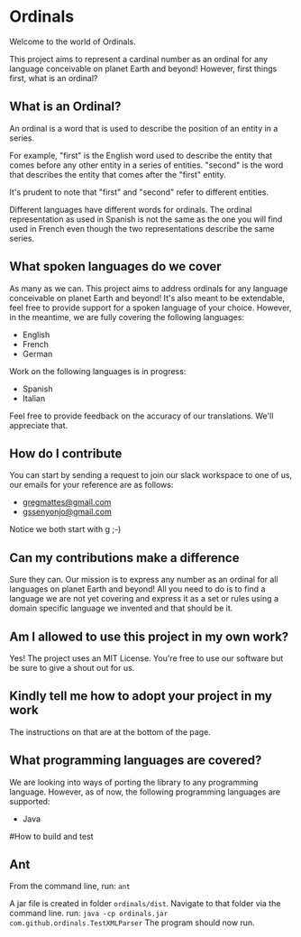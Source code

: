# Ordinals
Welcome to the world of Ordinals. 

This project aims to represent a cardinal number as an ordinal for any language conceivable on planet Earth and beyond! However, first things first, what is an ordinal?

## What is an Ordinal?
An ordinal is a word that is used to describe the position of an entity in a series.

For example, "first" is the English word used to describe the entity that comes before any other entity in a series of entities. "second" is the word that describes the entity that comes after the "first" entity.

It's prudent to note that "first" and "second" refer to different entities. 

Different languages have different words for ordinals. The ordinal representation as used in Spanish is not the same as the one you will find used in French even though the two representations describe the same series.

## What spoken languages do we cover
As many as we can. This project aims to address ordinals for any language conceivable on planet Earth and beyond! It's also meant to be extendable, feel free to provide support for a spoken language of your choice. However, in the meantime, we are fully covering the following languages:
* English
* French
* German

Work on the following languages is in progress:
* Spanish
* Italian

Feel free to provide feedback on the accuracy of our translations. We'll appreciate that.

## How do I contribute
You can start by sending a request to join our slack workspace to one of us, our emails for your reference are as follows:
* gregmattes@gmail.com
* gssenyonjo@gmail.com

Notice we both start with g ;-)

## Can my contributions make a difference
Sure they can. Our mission is to express any number as an ordinal for all languages on planet Earth and beyond! All you need to do is to find a language we are not yet covering and express it as a set or rules using a domain specific language we invented and that should be it.

## Am I allowed to use this project in my own work?
Yes! The project uses an MIT License. You're free to use our software but be sure to give a shout out for us.

## Kindly tell me how to adopt your project in my work
The instructions on that are at the bottom of the page.

## What programming languages are covered?
We are looking into ways of porting the library to any programming language. However, as of now, the following programming languages are supported:
* Java



#How to build and test
## Ant
From the command line, 
run: `ant`

A jar file is created in folder `ordinals/dist`. Navigate to that
folder via the command line. 
run: `java -cp ordinals.jar com.github.ordinals.TestXMLParser`
The program should now run.

